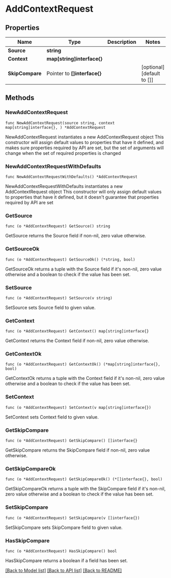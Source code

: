 # AddContextRequest

## Properties

Name | Type | Description | Notes
------------ | ------------- | ------------- | -------------
**Source** | **string** |  | 
**Context** | **map[string]interface{}** |  | 
**SkipCompare** | Pointer to **[]interface{}** |  | [optional] [default to []]

## Methods

### NewAddContextRequest

`func NewAddContextRequest(source string, context map[string]interface{}, ) *AddContextRequest`

NewAddContextRequest instantiates a new AddContextRequest object
This constructor will assign default values to properties that have it defined,
and makes sure properties required by API are set, but the set of arguments
will change when the set of required properties is changed

### NewAddContextRequestWithDefaults

`func NewAddContextRequestWithDefaults() *AddContextRequest`

NewAddContextRequestWithDefaults instantiates a new AddContextRequest object
This constructor will only assign default values to properties that have it defined,
but it doesn't guarantee that properties required by API are set

### GetSource

`func (o *AddContextRequest) GetSource() string`

GetSource returns the Source field if non-nil, zero value otherwise.

### GetSourceOk

`func (o *AddContextRequest) GetSourceOk() (*string, bool)`

GetSourceOk returns a tuple with the Source field if it's non-nil, zero value otherwise
and a boolean to check if the value has been set.

### SetSource

`func (o *AddContextRequest) SetSource(v string)`

SetSource sets Source field to given value.


### GetContext

`func (o *AddContextRequest) GetContext() map[string]interface{}`

GetContext returns the Context field if non-nil, zero value otherwise.

### GetContextOk

`func (o *AddContextRequest) GetContextOk() (*map[string]interface{}, bool)`

GetContextOk returns a tuple with the Context field if it's non-nil, zero value otherwise
and a boolean to check if the value has been set.

### SetContext

`func (o *AddContextRequest) SetContext(v map[string]interface{})`

SetContext sets Context field to given value.


### GetSkipCompare

`func (o *AddContextRequest) GetSkipCompare() []interface{}`

GetSkipCompare returns the SkipCompare field if non-nil, zero value otherwise.

### GetSkipCompareOk

`func (o *AddContextRequest) GetSkipCompareOk() (*[]interface{}, bool)`

GetSkipCompareOk returns a tuple with the SkipCompare field if it's non-nil, zero value otherwise
and a boolean to check if the value has been set.

### SetSkipCompare

`func (o *AddContextRequest) SetSkipCompare(v []interface{})`

SetSkipCompare sets SkipCompare field to given value.

### HasSkipCompare

`func (o *AddContextRequest) HasSkipCompare() bool`

HasSkipCompare returns a boolean if a field has been set.


[[Back to Model list]](../README.md#documentation-for-models) [[Back to API list]](../README.md#documentation-for-api-endpoints) [[Back to README]](../README.md)


